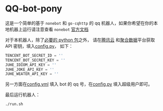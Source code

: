 # QQ-bot-pony

这是一个简单的基于 `nonebot` 和 `go-cqhttp` 的 qq 机器人，如果你希望在你的本地机器上运行请注意查看 `nonebot` [官方文档](https://docs.nonebot.dev/)

对于本机器人，除了[必要的 python 包](env.txt)之外， 请在[腾讯云](https://cloud.tencent.com/login) 和[聚合数据](https://passport.juhe.cn/cas/login)平台获取 API 密钥，填入[config.py](config.py)， 如下：

```python
TENCENT_BOT_SECRET_ID = ''
TENCENT_BOT_SECRET_KEY = ''
JUHE_IDIOM_API_KEY = ''
JUHE_JOKE_API_KEY = ''
JUHE_WEATER_API_KEY = ''

```

另一方面在[config.yml](config.yml) 填入 bot 的 qq 号，在[config.py](config.py) 填入超级用户即可。

最后运行机器人：

```bash
./run.sh
```
